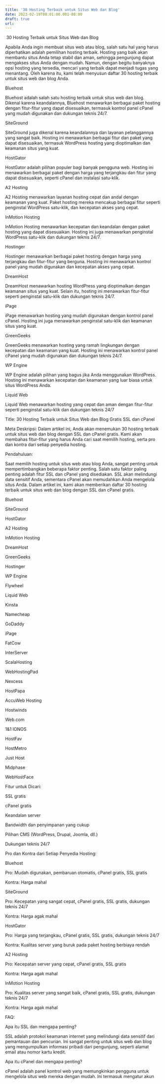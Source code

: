 ```yaml
---
title: '30 Hosting Terbaik untuk Situs Web dan Blog'
date: 2023-02-19T08:01:00.001-08:00
draft: true
url: 
---
```


 30 Hosting Terbaik untuk Situs Web dan Blog

  

Apabila Anda ingin membuat situs web atau blog, salah satu hal yang harus diperhatikan adalah pemilihan hosting terbaik. Hosting yang baik akan membantu situs Anda tetap stabil dan aman, sehingga pengunjung dapat mengakses situs Anda dengan mudah. Namun, dengan begitu banyaknya opsi hosting yang tersedia, mencari yang terbaik dapat menjadi tugas yang menantang. Oleh karena itu, kami telah menyusun daftar 30 hosting terbaik untuk situs web dan blog Anda.

  

Bluehost

Bluehost adalah salah satu hosting terbaik untuk situs web dan blog. Dikenal karena keandalannya, Bluehost menawarkan berbagai paket hosting dengan fitur-fitur yang dapat disesuaikan, termasuk kontrol panel cPanel yang mudah digunakan dan dukungan teknis 24/7.

  

SiteGround

SiteGround juga dikenal karena keandalannya dan layanan pelanggannya yang sangat baik. Hosting ini menawarkan berbagai fitur dan paket yang dapat disesuaikan, termasuk WordPress hosting yang dioptimalkan dan keamanan situs yang kuat.

  

HostGator

HostGator adalah pilihan populer bagi banyak pengguna web. Hosting ini menawarkan berbagai paket dengan harga yang terjangkau dan fitur yang dapat disesuaikan, seperti cPanel dan instalasi satu-klik.

  

A2 Hosting

A2 Hosting menawarkan layanan hosting cepat dan andal dengan keamanan yang kuat. Paket hosting mereka mencakup berbagai fitur seperti penginstal WordPress satu-klik, dan kecepatan akses yang cepat.

  

InMotion Hosting

InMotion Hosting menawarkan kecepatan dan keandalan dengan paket hosting yang dapat disesuaikan. Hosting ini juga menawarkan penginstal WordPress satu-klik dan dukungan teknis 24/7.

  

Hostinger

Hostinger menawarkan berbagai paket hosting dengan harga yang terjangkau dan fitur-fitur yang berguna. Hosting ini menawarkan kontrol panel yang mudah digunakan dan kecepatan akses yang cepat.

  

DreamHost

DreamHost menawarkan hosting WordPress yang dioptimalkan dengan keamanan situs yang kuat. Selain itu, hosting ini menawarkan fitur-fitur seperti penginstal satu-klik dan dukungan teknis 24/7.

  

iPage

iPage menawarkan hosting yang mudah digunakan dengan kontrol panel cPanel. Hosting ini juga menawarkan penginstal satu-klik dan keamanan situs yang kuat.

  

GreenGeeks

GreenGeeks menawarkan hosting yang ramah lingkungan dengan kecepatan dan keamanan yang kuat. Hosting ini menawarkan kontrol panel cPanel yang mudah digunakan dan dukungan teknis 24/7.

  

WP Engine

WP Engine adalah pilihan yang bagus jika Anda menggunakan WordPress. Hosting ini menawarkan kecepatan dan keamanan yang luar biasa untuk situs WordPress Anda.

  

Liquid Web

Liquid Web menawarkan hosting yang cepat dan aman dengan fitur-fitur seperti penginstal satu-klik dan dukungan teknis 24/7

  

Title: 30 Hosting Terbaik untuk Situs Web dan Blog Gratis SSL dan cPanel

  

Meta Deskripsi: Dalam artikel ini, Anda akan menemukan 30 hosting terbaik untuk situs web dan blog dengan SSL dan cPanel gratis. Kami akan membahas fitur-fitur yang harus Anda cari saat memilih hosting, serta pro dan kontra dari setiap penyedia hosting.

  

Pendahuluan:

Saat memilih hosting untuk situs web atau blog Anda, sangat penting untuk mempertimbangkan beberapa faktor penting. Salah satu faktor paling penting adalah fitur SSL dan cPanel yang disediakan. SSL akan melindungi data sensitif Anda, sementara cPanel akan memudahkan Anda mengelola situs Anda. Dalam artikel ini, kami akan memberikan daftar 30 hosting terbaik untuk situs web dan blog dengan SSL dan cPanel gratis.

  

Bluehost

SiteGround

HostGator

A2 Hosting

InMotion Hosting

DreamHost

GreenGeeks

Hostinger

WP Engine

Flywheel

Liquid Web

Kinsta

Namecheap

GoDaddy

iPage

FatCow

InterServer

ScalaHosting

WebHostingPad

Nexcess

HostPapa

AccuWeb Hosting

Hostwinds

Web.com

1&1 IONOS

HostFav

HostMetro

Just Host

Midphase

WebHostFace

Fitur untuk Dicari:

  

SSL gratis

cPanel gratis

Keandalan server

Bandwidth dan penyimpanan yang cukup

Pilihan CMS (WordPress, Drupal, Joomla, dll.)

Dukungan teknis 24/7

Pro dan Kontra dari Setiap Penyedia Hosting:

  

Bluehost

Pro: Mudah digunakan, pembaruan otomatis, cPanel gratis, SSL gratis

Kontra: Harga mahal

SiteGround

Pro: Kecepatan yang sangat cepat, cPanel gratis, SSL gratis, dukungan teknis 24/7

Kontra: Harga agak mahal

HostGator

Pro: Harga yang terjangkau, cPanel gratis, SSL gratis, dukungan teknis 24/7

Kontra: Kualitas server yang buruk pada paket hosting berbiaya rendah

A2 Hosting

Pro: Kecepatan server yang cepat, cPanel gratis, SSL gratis

Kontra: Harga agak mahal

InMotion Hosting

Pro: Kualitas server yang sangat baik, cPanel gratis, SSL gratis, dukungan teknis 24/7

Kontra: Harga agak mahal

FAQ:

  

Apa itu SSL dan mengapa penting?

SSL adalah protokol keamanan internet yang melindungi data sensitif dari pemantauan dan pencurian. Ini sangat penting untuk situs web dan blog yang mengumpulkan informasi pribadi dari pengunjung, seperti alamat email atau nomor kartu kredit.

  

Apa itu cPanel dan mengapa penting?

cPanel adalah panel kontrol web yang memungkinkan pengguna untuk mengelola situs web mereka dengan mudah. Ini termasuk mengatur akun